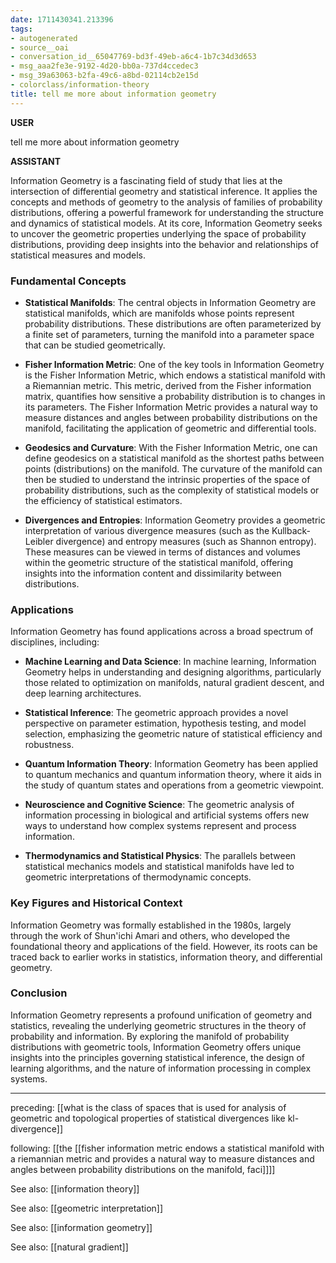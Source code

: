 ```yaml
---
date: 1711430341.213396
tags:
- autogenerated
- source__oai
- conversation_id__65047769-bd3f-49eb-a6c4-1b7c34d3d653
- msg_aaa2fe3e-9192-4d20-bb0a-737d4ccedec3
- msg_39a63063-b2fa-49c6-a8bd-02114cb2e15d
- colorclass/information-theory
title: tell me more about information geometry
---
```


**USER**

tell me more about information geometry


**ASSISTANT**

Information Geometry is a fascinating field of study that lies at the intersection of differential geometry and statistical inference. It applies the concepts and methods of geometry to the analysis of families of probability distributions, offering a powerful framework for understanding the structure and dynamics of statistical models. At its core, Information Geometry seeks to uncover the geometric properties underlying the space of probability distributions, providing deep insights into the behavior and relationships of statistical measures and models.

### Fundamental Concepts

- **Statistical Manifolds**: The central objects in Information Geometry are statistical manifolds, which are manifolds whose points represent probability distributions. These distributions are often parameterized by a finite set of parameters, turning the manifold into a parameter space that can be studied geometrically.

- **Fisher Information Metric**: One of the key tools in Information Geometry is the Fisher Information Metric, which endows a statistical manifold with a Riemannian metric. This metric, derived from the Fisher information matrix, quantifies how sensitive a probability distribution is to changes in its parameters. The Fisher Information Metric provides a natural way to measure distances and angles between probability distributions on the manifold, facilitating the application of geometric and differential tools.

- **Geodesics and Curvature**: With the Fisher Information Metric, one can define geodesics on a statistical manifold as the shortest paths between points (distributions) on the manifold. The curvature of the manifold can then be studied to understand the intrinsic properties of the space of probability distributions, such as the complexity of statistical models or the efficiency of statistical estimators.

- **Divergences and Entropies**: Information Geometry provides a geometric interpretation of various divergence measures (such as the Kullback-Leibler divergence) and entropy measures (such as Shannon entropy). These measures can be viewed in terms of distances and volumes within the geometric structure of the statistical manifold, offering insights into the information content and dissimilarity between distributions.

### Applications

Information Geometry has found applications across a broad spectrum of disciplines, including:

- **Machine Learning and Data Science**: In machine learning, Information Geometry helps in understanding and designing algorithms, particularly those related to optimization on manifolds, natural gradient descent, and deep learning architectures.

- **Statistical Inference**: The geometric approach provides a novel perspective on parameter estimation, hypothesis testing, and model selection, emphasizing the geometric nature of statistical efficiency and robustness.

- **Quantum Information Theory**: Information Geometry has been applied to quantum mechanics and quantum information theory, where it aids in the study of quantum states and operations from a geometric viewpoint.

- **Neuroscience and Cognitive Science**: The geometric analysis of information processing in biological and artificial systems offers new ways to understand how complex systems represent and process information.

- **Thermodynamics and Statistical Physics**: The parallels between statistical mechanics models and statistical manifolds have led to geometric interpretations of thermodynamic concepts.

### Key Figures and Historical Context

Information Geometry was formally established in the 1980s, largely through the work of Shun'ichi Amari and others, who developed the foundational theory and applications of the field. However, its roots can be traced back to earlier works in statistics, information theory, and differential geometry.

### Conclusion

Information Geometry represents a profound unification of geometry and statistics, revealing the underlying geometric structures in the theory of probability and information. By exploring the manifold of probability distributions with geometric tools, Information Geometry offers unique insights into the principles governing statistical inference, the design of learning algorithms, and the nature of information processing in complex systems.


---

preceding: [[what is the class of spaces that is used for analysis of geometric and topological properties of statistical divergences like kl-divergence]]  


following: [[the [[fisher information metric endows a statistical manifold with a riemannian metric and provides a natural way to measure distances and angles between probability distributions on the manifold, faci]]]]

See also: [[information theory]]


See also: [[geometric interpretation]]


See also: [[information geometry]]


See also: [[natural gradient]]